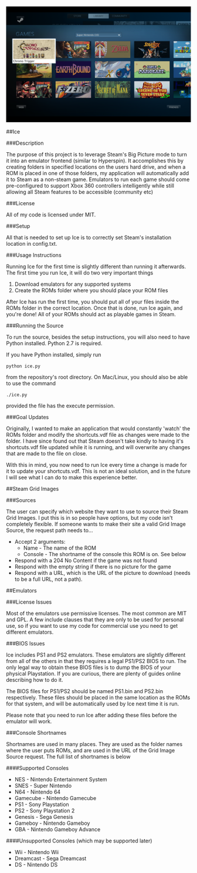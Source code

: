 ![Example of Ice](ice-example.png "Example")

##Ice

###Description

The purpose of this project is to leverage Steam's Big Picture mode to turn it
into an emulator frontend (similar to Hyperspin). It accomplishes this by
creating folders in specified locations on the users hard drive, and when a ROM
is placed in one of those folders, my application will automatically add it to
Steam as a non-steam game. Emulators to run each game should come 
pre-configured to support Xbox 360 controllers intelligently while still 
allowing all Steam features to be accessible (community etc)

###License

All of my code is licensed under MIT.

###Setup

All that is needed to set up Ice is to correctly set Steam's installation location in config.txt.

###Usage Instructions

Running Ice for the first time is slightly different than running it afterwards. The first time you run Ice, it will do two very important things

1. Download emulators for any supported systems
2. Create the ROMs folder where you should place your ROM files

After Ice has run the first time, you should put all of your files inside the ROMs folder in the correct location. Once that is done, run Ice again, and you're done! All of your ROMs should act as playable games in Steam.

###Running the Source

To run the source, besides the setup instructions, you will also need to have Python installed. Python 2.7 is required.

If you have Python installed, simply run

    python ice.py
    
from the repository's root directory. On Mac/Linux, you should also be able to use the command

    ./ice.py
    
provided the file has the execute permission.

###Goal Updates

Originally, I wanted to make an application that would constantly 'watch' the ROMs folder and modify the shortcuts.vdf file as changes were made to the folder. I have since found out that Steam doesn't take kindly to having it's shortcuts.vdf file updated while it is running, and will overwrite any changes that are made to the file on close.

With this in mind, you now need to run Ice every time a change is made for it to update your shortcuts.vdf. This is not an ideal solution, and in the future I will see what I can do to make this experience better.

##Steam Grid Images

###Sources

The user can specify which website they want to use to source their Steam Grid
Images. I put this is in so people have options, but my code isn't completely
flexible. If someone wants to make their site a valid Grid Image Source, the
request path needs to...

- Accept 2 arguments:
  - Name - The name of the ROM
  - Console - The shortname of the console this ROM is on. See below
- Respond with a 204 No Content if the game was not found
- Respond with the empty string if there is no picture for the game
- Respond with a URL, which is the URL of the picture to download (needs to be
  a full URL, not a path).
  
##Emulators

###License Issues

Most of the emulators use permissive licenses. The most common are MIT and GPL.
A few include clauses that they are only to be used for personal use, so if you
want to use my code for commercial use you need to get different emulators.

###BIOS Issues

Ice includes PS1 and PS2 emulators. These emulators are slightly different from all of the others in that they requires a legal PS1/PS2 BIOS to run. The only legal way to obtain these BIOS files is to dump the BIOS of your physical Playstation. If you are curious, there are plenty of guides online describing how to do it.

The BIOS files for PS1/PS2 should be named PS1.bin and PS2.bin respectively. These files should be placed in the same location as the ROMs for that system, and will be automatically used by Ice next time it is run.

Please note that you need to run Ice after adding these files before the emulator will work.

###Console Shortnames

Shortnames are used in many places. They are used as the folder names where the
user puts ROMs, and are used in the URL of the Grid Image Source request. The
full list of shortnames is below

####Supported Consoles

* NES - Nintendo Entertainment System
* SNES - Super Nintendo
* N64 - Nintendo 64
* Gamecube - Nintendo Gamecube
* PS1 - Sony Playstation
* PS2 - Sony Playstation 2
* Genesis - Sega Genesis
* Gameboy - Nintendo Gameboy
* GBA - Nintendo Gameboy Advance

####Unsupported Consoles (which may be supported later)

* Wii - Nintendo Wii
* Dreamcast - Sega Dreamcast
* DS - Nintendo DS

